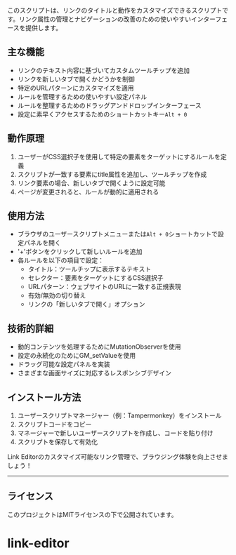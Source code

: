 このスクリプトは、リンクのタイトルと動作をカスタマイズできるスクリプトです。リンク属性の管理とナビゲーションの改善のための使いやすいインターフェースを提供します。

## 主な機能

- リンクのテキスト内容に基づいてカスタムツールチップを追加
- リンクを新しいタブで開くかどうかを制御
- 特定のURLパターンにカスタマイズを適用
- ルールを管理するための使いやすい設定パネル
- ルールを整理するためのドラッグアンドドロップインターフェース
- 設定に素早くアクセスするためのショートカットキー`Alt + 0`

## 動作原理

1. ユーザーがCSS選択子を使用して特定の要素をターゲットにするルールを定義
2. スクリプトが一致する要素にtitle属性を追加し、ツールチップを作成
3. リンク要素の場合、新しいタブで開くように設定可能
4. ページが変更されると、ルールが動的に適用される

## 使用方法

- ブラウザのユーザースクリプトメニューまたは`Alt + 0`ショートカットで設定パネルを開く
- '+'ボタンをクリックして新しいルールを追加
- 各ルールを以下の項目で設定：
  - タイトル：ツールチップに表示するテキスト
  - セレクター：要素をターゲットにするCSS選択子
  - URLパターン：ウェブサイトのURLに一致する正規表現
  - 有効/無効の切り替え
  - リンクの「新しいタブで開く」オプション

## 技術的詳細

- 動的コンテンツを処理するためにMutationObserverを使用
- 設定の永続化のためにGM_setValueを使用
- ドラッグ可能な設定パネルを実装
- さまざまな画面サイズに対応するレスポンシブデザイン

## インストール方法

1. ユーザースクリプトマネージャー（例：Tampermonkey）をインストール
2. スクリプトコードをコピー
3. マネージャーで新しいユーザースクリプトを作成し、コードを貼り付け
4. スクリプトを保存して有効化

Link Editorのカスタマイズ可能なリンク管理で、ブラウジング体験を向上させましょう！

---

<!--
## 貢献

バグの報告や機能の提案は大歓迎です。[問題を報告](https://github.com/yossy17/twitter-kaizen/issues)または[プルリクエスト](https://github.com/yossy17/twitter-kaizen/pulls)を作成してください。
-->

## ライセンス

このプロジェクトはMITライセンスの下で公開されています。
# link-editor
